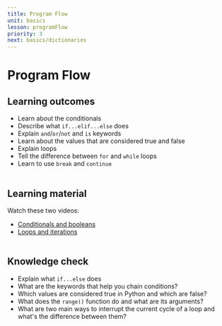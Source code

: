 ```yaml
---
title: Program Flow
unit: basics
lesson: programFlow
priority: 3
next: basics/dictionaries
---
```


# Program Flow

## Learning outcomes

- Learn about the conditionals
- Describe what `if...elif...else` does
- Explain `and`/`or`/`not` and `is` keywords
- Learn about the values that are considered true and false
- Explain loops
- Tell the difference between `for` and `while` loops
- Learn to use `break` and `continue`
  <br><br>

## Learning material

Watch these two videos:

- [Conditionals and booleans](https://www.youtube.com/watch?v=DZwmZ8Usvnk&list=PL-osiE80TeTt2d9bfVyTiXJA-UTHn6WwU&index=6)
- [Loops and iterations](https://www.youtube.com/watch?v=6iF8Xb7Z3wQ&list=PL-osiE80TeTt2d9bfVyTiXJA-UTHn6WwU&index=7)
  <br><br>

## Knowledge check

- Explain what `if...else` does
- What are the keywords that help you chain conditions?
- Which values are considered true in Python and which are false?
- What does the `range()` function do and what are its arguments?
- What are two main ways to interrupt the current cycle of a loop and what's the difference between them?
  <br><br>

